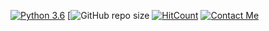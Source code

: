[![Python 3.6](https://img.shields.io/badge/Python-3.6%20or%20newer-blue.svg)](https://www.python.org/downloads/release/python-360/)
[![GitHub repo size](https://img.shields.io/github/repo-size/AKH1LS/TG-MusicPlayer)
[![HitCount](http://hits.dwyl.com/AKH1LS/TG-MusicPlayer.svg)](http://hits.dwyl.com/AKH1LS/TG-MusicPlayer)
[![Contact Me](https://img.shields.io/badge/Telegram-Update%20Channel-informational)](https://t.me/AKH1LS)
